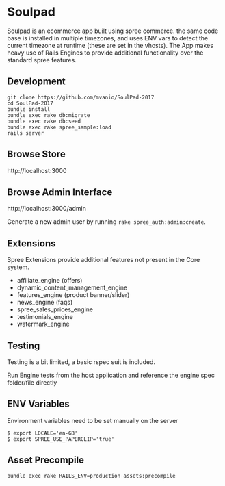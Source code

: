 # Soulpad

Soulpad is an ecommerce app built using spree commerce. the same code base is installed in multiple timezones, and uses ENV vars to detect the current timezone at runtime (these are set in the vhosts). The App makes heavy use of Rails Engines to provide additional functionality over the standard spree features.


Development
----------------------

```shell
git clone https://github.com/mvanio/SoulPad-2017
cd SoulPad-2017
bundle install
bundle exec rake db:migrate
bundle exec rake db:seed
bundle exec rake spree_sample:load
rails server
```

Browse Store
----------------------

http://localhost:3000

Browse Admin Interface
----------------------

http://localhost:3000/admin

Generate a new admin user by running `rake spree_auth:admin:create`.

Extensions
----------------------

Spree Extensions provide additional features not present in the Core system.

* affiliate_engine (offers)
* dynamic_content_management_engine
* features_engine (product banner/slider)
* news_engine (faqs)
* spree_sales_prices_engine
* testimonials_engine
* watermark_engine

## Testing

Testing is a bit limited, a basic rspec suit is included.

Run Engine tests from the host application and reference the engine spec
folder/file directly

## ENV Variables

Environment variables need to be set manually on the server

```shell
$ export LOCALE='en-GB'
$ export SPREE_USE_PAPERCLIP='true'
```

## Asset Precompile

`bundle exec rake RAILS_ENV=production assets:precompile`
